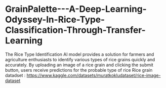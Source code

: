# GrainPalette---A-Deep-Learning-Odyssey-In-Rice-Type-Classification-Through-Transfer-Learning
The Rice Type Identification AI model provides a solution for farmers and agriculture enthusiasts to identify various types of rice grains quickly and accurately. By uploading an image of a rice grain and clicking the submit button, users receive predictions for the probable type of rice Rice grain datadset : https://www.kaggle.com/datasets/muratkokludataset/rice-image-dataset
